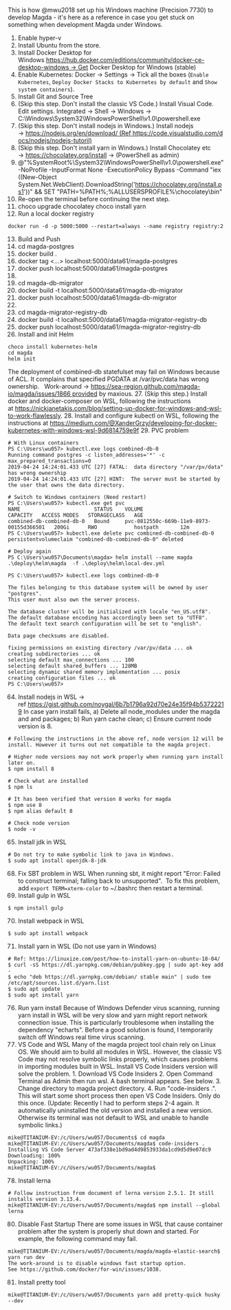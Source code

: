 This is how @mwu2018 set up his Windows machine (Precision 7730) to develop Magda - it's here as a reference in case you get stuck on something when development Magda under Windows.

1.	Enable hyper-v
2.	Install Ubuntu from the store.
3.	Install Docker Desktop for Windows https://hub.docker.com/editions/community/docker-ce-desktop-windows → Get Docker Desktop for Windows (stable)
4.	Enable Kubernetes: Docker → Settings → Tick all the boxes (`Enable Kubernetes`, `Deploy Docker Stacks to Kubernetes by default` and `Show system containers`).
5.	Install Git and Source Tree
6.	(Skip this step. Don't install the classic VS Code.) Install Visual Code. Edit settings.
Integrated →  Shell → Windows → C:\Windows\System32\WindowsPowerShell\v1.0\powershell.exe
7.	(Skip this step. Don't install nodejs in Windows.) Install nodejs → https://nodejs.org/en/download/ (Ref https://code.visualstudio.com/docs/nodejs/nodejs-tutoril)
8.	(Skip this step. Don't install yarn in Windows.) Install Chocolatey etc → https://chocolatey.org/install → (PowerShell as admin)
9.	@"%SystemRoot%\System32\WindowsPowerShell\v1.0\powershell.exe" -NoProfile -InputFormat None -ExecutionPolicy Bypass -Command "iex ((New-Object System.Net.WebClient).DownloadString('https://chocolatey.org/install.ps1'))" && SET "PATH=%PATH%;%ALLUSERSPROFILE%\chocolatey\bin"
10.	Re-open the terminal before continuing the next step.
11.	choco upgrade chocolatey
choco install yarn
12.	Run a local docker registry 
```
docker run -d -p 5000:5000 --restart=always --name registry registry:2
```
13.	Build and Push 
14.	cd magda-postgres 
15.	docker build .
16.	docker tag <...> localhost:5000/data61/magda-postgres
17.	docker push localhost:5000/data61/magda-postgres
18.	
19.	cd magda-db-migrator
20.	docker build -t localhost:5000/data61/magda-db-migrator
21.	docker push localhost:5000/data61/magda-db-migrator
22.	
23.	cd magda-migrator-registry-db
24.	docker build -t localhost:5000/data61/magda-migrator-registry-db
25.	docker push localhost:5000/data61/magda-migrator-registry-db
26.	Install and init Helm
```
choco install kubernetes-helm
cd magda
helm init
```
The deployment of combined-db statefulset may fail on Windows because of ACL. It complains that specified PGDATA at /var/pvc/data has wrong ownership.   Work-around → https://sea-region.github.com/magda-io/magda/issues/1866 provided by maxious.
27.	(Skip this step.) Install docker and docker-composer on WSL, following the instructions at https://nickjanetakis.com/blog/setting-up-docker-for-windows-and-wsl-to-work-flawlessly.
28.	Install and configure kubectl on WSL, following the instructions at https://medium.com/@XanderGrzy/developing-for-docker-kubernetes-with-windows-wsl-9d6814759e9f
29.	PVC problem 
```
# With Linux containers
PS C:\Users\wu057> kubectl.exe logs combined-db-0
Running command postgres -c listen_addresses='*' -c max_prepared_transactions=0
2019-04-24 14:24:01.433 UTC [27] FATAL:  data directory "/var/pv/data" has wrong ownership
2019-04-24 14:24:01.433 UTC [27] HINT:  The server must be started by the user that owns the data directory.

# Switch to Windows containers (Need restart)
PS C:\Users\wu057> kubectl.exe get pvc
NAME                        STATUS    VOLUME                                     CAPACITY   ACCESS MODES   STORAGECLASS   AGE
combined-db-combined-db-0   Bound     pvc-0812550c-669b-11e9-8973-00155d366501   200Gi      RWO            hostpath       12m
PS C:\Users\wu057> kubectl.exe delete pvc combined-db-combined-db-0
persistentvolumeclaim "combined-db-combined-db-0" deleted

# Deploy again
PS C:\Users\wu057\Documents\magda> helm install --name magda .\deploy\helm\magda  -f .\deploy\helm\local-dev.yml
	
PS C:\Users\wu057> kubectl.exe logs combined-db-0

The files belonging to this database system will be owned by user "postgres".
This user must also own the server process.

The database cluster will be initialized with locale "en_US.utf8".
The default database encoding has accordingly been set to "UTF8".
The default text search configuration will be set to "english".

Data page checksums are disabled.

fixing permissions on existing directory /var/pv/data ... ok
creating subdirectories ... ok
selecting default max_connections ... 100
selecting default shared_buffers ... 128MB
selecting dynamic shared memory implementation ... posix
creating configuration files ... ok
PS C:\Users\wu057>
```
64.	Install nodejs in WSL → ref https://gist.github.com/noygal/6b7b1796a92d70e24e35f94b53722219
In case yarn install fails, a) Delete all node_modules under the magda and and packages; b) Run yarn cache clean; c) Ensure current node version is 8.
```
# Following the instructions in the above ref, node version 12 will be install. However it turns out not compatible to the magda project.

# Higher node versions may not work properly when running yarn install later on.
$ npm install 8

# Check what are installed
$ npm ls

# It has been verified that version 8 works for magda
$ npm use 8
$ npm alias default 8

# Check node version
$ node -v
```
65.	Install jdk in WSL 
```
# Do not try to make symbolic link to java in Windows.
$ sudo apt install openjdk-8-jdk
```
68.	Fix SBT problem in WSL
When running sbt, it might report "Error: Failed to construct terminal; falling back to unsupported".  To fix this problem,  add `export TERM=xterm-color` to ~/.bashrc then restart a terminal.
69.	Install gulp in WSL
```
$ npm install gulp
```
70.	Install webpack in WSL
```
$ sudo apt install webpack
```
71.	Install yarn in WSL (Do not use yarn in Windows)
```
# Ref: https://linuxize.com/post/how-to-install-yarn-on-ubuntu-18-04/
$ curl -sS https://dl.yarnpkg.com/debian/pubkey.gpg | sudo apt-key add -
$ echo "deb https://dl.yarnpkg.com/debian/ stable main" | sudo tee /etc/apt/sources.list.d/yarn.list
$ sudo apt update
$ sudo apt install yarn
```
76.	Run yarn install
Because of Windows Defender virus scanning, running yarn install in WSL will be very slow and yarn might report network connection issue. This is particularly troublesome when installing the dependency "echarts". Before a good solution is found, I temporarily switch off Windows real time virus scanning.
77.	VS Code and WSL
Many of the magda project tool chain rely on Linux OS. We should aim to build all modules in WSL. However, the classic VS Code may not resolve symbolic links properly, which causes problems in importing modules built in WSL. Install VS Code Insiders version will solve the problem.
    1. Download VS Code Insiders
    2. Open Command Terminal as Admin then run wsl. A bash terminal appears. See below.
    3. Change directory to magda project directory.
    4. Run "code-insiders .". This will start some short process then open VS Code Insiders. Only do this once. (Update: Recently I had to perform steps 2-4 again. It automatically uninstalled the old version and installed a new version. Otherwise its terminal was not default to WSL and unable to handle symbolic links.)
```
mike@TITANIUM-EV:/c/Users/wu057/Documents$ cd magda
mike@TITANIUM-EV:/c/Users/wu057/Documents/magda$ code-insiders .
Installing VS Code Server 473af338e1bd9ad4d9853933da1cd9d5d9e07dc9
Downloading: 100%
Unpacking: 100%
mike@TITANIUM-EV:/c/Users/wu057/Documents/magda$
```
78.	Install lerna 
```
# Follow instruction from document of lerna version 2.5.1. It still installs version 3.13.4.
mike@TITANIUM-EV:/c/Users/wu057/Documents/magda$ npm install --global lerna
```
80.	Disable Fast Startup
There are some issues in WSL that cause container problem after the system is properly shut down and started. For example, the following command may fail.
```
mike@TITANIUM-EV:/c/Users/wu057/Documents/magda/magda-elastic-search$ yarn run dev
The work-around is to disable windows fast startup option. See https://github.com/docker/for-win/issues/1038.
```
81.	Install pretty tool
```
mike@TITANIUM-EV:/c/Users/wu057/Documents yarn add pretty-quick husky --dev
```
